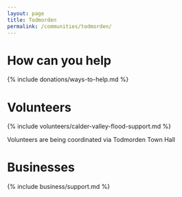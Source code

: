 ```yaml
---
layout: page
title: Todmorden
permalink: /communities/todmorden/
---
```


# How can you help

{% include donations/ways-to-help.md %}

# Volunteers

{% include volunteers/calder-valley-flood-support.md %}

Volunteers are being coordinated via Todmorden Town Hall

# Businesses

{% include business/support.md %}

